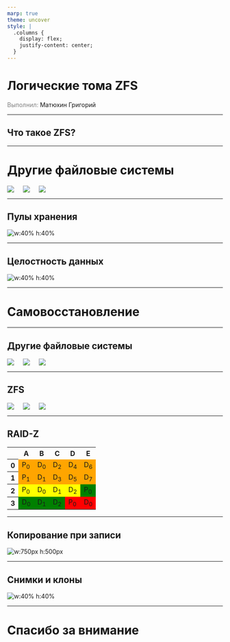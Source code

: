 ```yaml
---
marp: true
theme: uncover
style: |
  .columns {
    display: flex;
    justify-content: center;
  }
---
```


# Логические тома ZFS

<span style="color: grey">Выполнил:</span> Матюхин Григорий

---

## Что такое ZFS?

---

# Другие файловые системы

<div class="columns">

  <img src=./Images/other_fs.png/>
  <img src=./Images/other_fs.png/>
  <img src=./Images/other_fs.png/>

</div>

---

## Пулы хранения

![w:40% h:40%](./Images/pool.png)

---

## Целостность данных

![w:40% h:40%](./Images/pointers.png)

---

# Самовосстановление

---

## Другие файловые системы

<div class="columns">

  <img src=./Images/bad_0.png>
  <img src=./Images/bad_1.png>
  <img src=./Images/bad_2.png>

</div>

---

## ZFS

<div class="columns">

  <img src=./Images/heal_0.png>
  <img src=./Images/heal_1.png>
  <img src=./Images/heal_2.png>

</div>

---

## RAID-Z

<table>
  <tr>
    <th>
      <!-- <div> -->
      <!--   Disk -->
      <!-- </div> -->
      <!-- <div> -->
      <!--   LBA -->
      <!-- </div> -->
    </th>
    <th>A</th>
    <th>B</th>
    <th>C</th>
    <th>D</th>
    <th>E</th>
  </tr>

  <tr>
    <th>0</th>
    <td style="background-color:orange">P<sub>0</sub></td>
    <td style="background-color:orange">D<sub>0</sub></td>
    <td style="background-color:orange">D<sub>2</sub></td>
    <td style="background-color:orange">D<sub>4</sub></td>
    <td style="background-color:orange">D<sub>6</sub></td>
  </tr>

  <tr>
    <th>1</th>
    <td style="background-color:orange">P<sub>1</sub></td>
    <td style="background-color:orange">D<sub>1</sub></td>
    <td style="background-color:orange">D<sub>3</sub></td>
    <td style="background-color:orange">D<sub>5</sub></td>
    <td style="background-color:orange">D<sub>7</sub></td>
  </tr>

  <tr>
    <th>2</th>
    <td style="background-color:yellow">P<sub>0</sub></td>
    <td style="background-color:yellow">D<sub>0</sub></td>
    <td style="background-color:yellow">D<sub>1</sub></td>
    <td style="background-color:yellow">D<sub>2</sub></td>
    <td style="background-color:green">P<sub>0</sub></td>
  </tr>

  <tr>
    <th>3</th>
    <td style="background-color:green">D<sub>0</sub></td>
    <td style="background-color:green">D<sub>1</sub></td>
    <td style="background-color:green">D<sub>2</sub></td>
    <td style="background-color:red">P<sub>0</sub></td>
    <td style="background-color:red">D<sub>0</sub></td>
  </tr>

</table>

---

## Копирование при записи

![w:750px h:500px](./Images/cow.png)

---

## Снимки и клоны

![w:40% h:40%](./Images/snapshot.png)

---

# Спасибо за внимание
